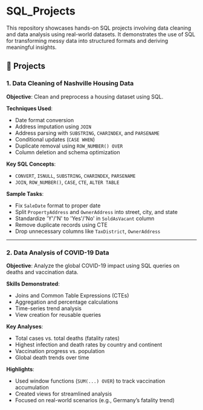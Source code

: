 # SQL_Projects

This repository showcases hands-on SQL projects involving data cleaning and data analysis using real-world datasets. It demonstrates the use of SQL for transforming messy data into structured formats and deriving meaningful insights.

## 📂 Projects

### 1. Data Cleaning of Nashville Housing Data

**Objective**: Clean and preprocess a housing dataset using SQL.

**Techniques Used**:
- Date format conversion
- Address imputation using `JOIN`
- Address parsing with `SUBSTRING`, `CHARINDEX`, and `PARSENAME`
- Conditional updates (`CASE WHEN`)
- Duplicate removal using `ROW_NUMBER() OVER`
- Column deletion and schema optimization

**Key SQL Concepts**:
- `CONVERT`, `ISNULL`, `SUBSTRING`, `CHARINDEX`, `PARSENAME`
- `JOIN`, `ROW_NUMBER()`, `CASE`, `CTE`, `ALTER TABLE`

**Sample Tasks**:
- Fix `SaleDate` format to proper date
- Split `PropertyAddress` and `OwnerAddress` into street, city, and state
- Standardize 'Y'/'N' to 'Yes'/'No' in `SoldAsVacant` column
- Remove duplicate records using CTE
- Drop unnecessary columns like `TaxDistrict`, `OwnerAddress`

---

### 2. Data Analysis of COVID-19 Data

**Objective**: Analyze the global COVID-19 impact using SQL queries on deaths and vaccination data.

**Skills Demonstrated**:
- Joins and Common Table Expressions (CTEs)
- Aggregation and percentage calculations
- Time-series trend analysis
- View creation for reusable queries

**Key Analyses**:
- Total cases vs. total deaths (fatality rates)
- Highest infection and death rates by country and continent
- Vaccination progress vs. population
- Global death trends over time

**Highlights**:
- Used window functions (`SUM(...) OVER`) to track vaccination accumulation
- Created views for streamlined analysis
- Focused on real-world scenarios (e.g., Germany’s fatality trend)


